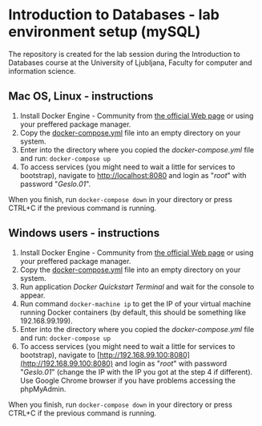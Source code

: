# Introduction to Databases - lab environment setup (mySQL)

The repository is created for the lab session during the Introduction to Databases course at the University of Ljubljana, Faculty for computer and information science.

## Mac OS, Linux - instructions

1. Install Docker Engine - Community from [the official Web page](https://docs.docker.com/install/) or using your preffered package manager.
2. Copy the [docker-compose.yml](docker-compose.yml) file into an empty directory on your system.
3. Enter into the directory where you copied the *docker-compose.yml* file and run: `docker-compose up`
4. To access services (you might need to wait a little for services to bootstrap), navigate to [http://localhost:8080](http://localhost:8080) and login as "*root*" with password "*Geslo.01*".

When you finish, run `docker-compose down` in your directory or press CTRL+C if the previous command is running.

## Windows users - instructions

1. Install Docker Engine - Community from [the official Web page](https://docs.docker.com/install/) or using your preffered package manager.
2. Copy the [docker-compose.yml](docker-compose.yml) file into an empty directory on your system.
3. Run application *Docker Quickstart Terminal* and wait for the console to appear.
4. Run command `docker-machine ip` to get the IP of your virtual machine running Docker containers (by default, this should be something like 192.168.99.199).
3. Enter into the directory where you copied the *docker-compose.yml* file and run: `docker-compose up`
4. To access services (you might need to wait a little for services to bootstrap), navigate to [http://192.168.99.100:8080](http://192.168.99.100:8080) and login as "*root*" with password "*Geslo.01*" (change the IP with the IP you got at the step 4 if different). Use Google Chrome browser if you have problems accessing the phpMyAdmin.

When you finish, run `docker-compose down` in your directory or press CTRL+C if the previous command is running.